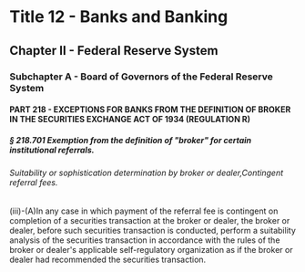 
# Title 12 - Banks and Banking
## Chapter II - Federal Reserve System
### Subchapter A - Board of Governors of the Federal Reserve System
#### PART 218 - EXCEPTIONS FOR BANKS FROM THE DEFINITION OF BROKER IN THE SECURITIES EXCHANGE ACT OF 1934 (REGULATION R)
##### § 218.701 Exemption from the definition of "broker" for certain institutional referrals.
###### Suitability or sophistication determination by broker or dealer,Contingent referral fees.

(iii)-(A)In any case in which payment of the referral fee is contingent on completion of a securities transaction at the broker or dealer, the broker or dealer, before such securities transaction is conducted, perform a suitability analysis of the securities transaction in accordance with the rules of the broker or dealer's applicable self-regulatory organization as if the broker or dealer had recommended the securities transaction.
